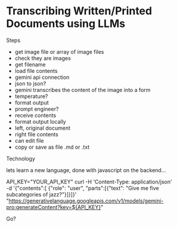 # Transcribing Written/Printed Documents using LLMs

Steps
- get image file or array of image files
- check they are images
- get filename
- load file contents
- gemini api connection
- json to json?
- gemini transcribes the content of the image into a form
- temperature?
- format output
- prompt engineer?
- receive contents
- format output locally
- left, original document
- right file contents
- can edit file
- copy or save as file .md or .txt

Technology

lets learn a new language, done with javascript on the backend...

API_KEY="YOUR_API_KEY"
curl -H 'Content-Type: application/json' \
     -d '{"contents":[
            {"role": "user",
              "parts":[{"text": "Give me five subcategories of jazz?"}]}]}' \
     "https://generativelanguage.googleapis.com/v1/models/gemini-pro:generateContent?key=${API_KEY}"

Go?
